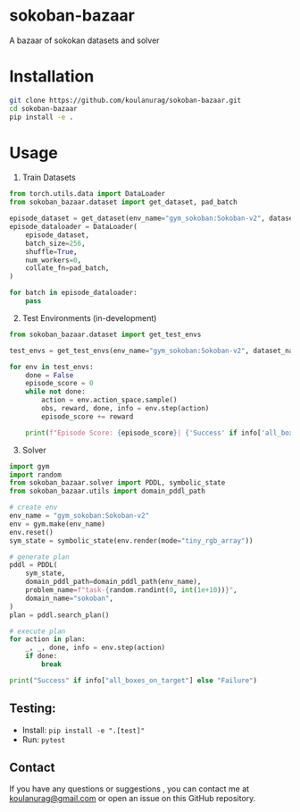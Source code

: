 # sokoban-bazaar

A bazaar of sokokan datasets and solver

# Installation

   ```bash
   git clone https://github.com/koulanurag/sokoban-bazaar.git
   cd sokoban-bazaar
   pip install -e .
   ```

# Usage

1. Train Datasets

```python
from torch.utils.data import DataLoader
from sokoban_bazaar.dataset import get_dataset, pad_batch

episode_dataset = get_dataset(env_name="gym_sokoban:Sokoban-v2", dataset_name="expert")
episode_dataloader = DataLoader(
    episode_dataset,
    batch_size=256,
    shuffle=True,
    num_workers=0,
    collate_fn=pad_batch,
)

for batch in episode_dataloader:
    pass

```

2. Test Environments (in-development)

```python
from sokoban_bazaar.dataset import get_test_envs

test_envs = get_test_envs(env_name="gym_sokoban:Sokoban-v2", dataset_name="expert")

for env in test_envs:
    done = False
    episode_score = 0
    while not done:
        action = env.action_space.sample()
        obs, reward, done, info = env.step(action)
        episode_score += reward

    print(f"Episode Score: {episode_score}| {'Success' if info['all_boxes_on_target'] else 'Failure'}")
```

3. Solver

```python
import gym
import random
from sokoban_bazaar.solver import PDDL, symbolic_state
from sokoban_bazaar.utils import domain_pddl_path

# create env
env_name = "gym_sokoban:Sokoban-v2"
env = gym.make(env_name)
env.reset()
sym_state = symbolic_state(env.render(mode="tiny_rgb_array"))

# generate plan
pddl = PDDL(
    sym_state,
    domain_pddl_path=domain_pddl_path(env_name),
    problem_name=f"task-{random.randint(0, int(1e+10))}",
    domain_name="sokoban",
)
plan = pddl.search_plan()

# execute plan
for action in plan:
    _, _, done, info = env.step(action)
    if done:
        break

print("Success" if info["all_boxes_on_target"] else "Failure")
```

## Testing:

- Install: ```pip install -e ".[test]" ```
- Run: ```pytest```

## Contact

If you have any questions or suggestions , you can contact me at koulanurag@gmail.com or open an issue on this GitHub repository.

